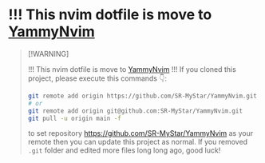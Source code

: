 # !!! This nvim dotfile is move to [YammyNvim](https://github.com/SR-MyStar/YammyNvim)
>
> [!WARNING]
>
> !!! This nvim dotfile is move to [YammyNvim](https://github.com/SR-MyStar/YammyNvim) !!!
> If you cloned this project, please execute this commands 👇:
>
> ```bash
> git remote add origin https://github.com/SR-MyStar/YammyNvim.git
> # or
> git remote add origin git@github.com:SR-MyStar/YammyNvim.git
> git pull -u origin main -f
> ```
>
> to set repository <https://github.com/SR-MyStar/YammyNvim> as your remote
> then you can update this project as normal.
> If you removed `.git` folder and edited more files long long ago, good luck!
>
